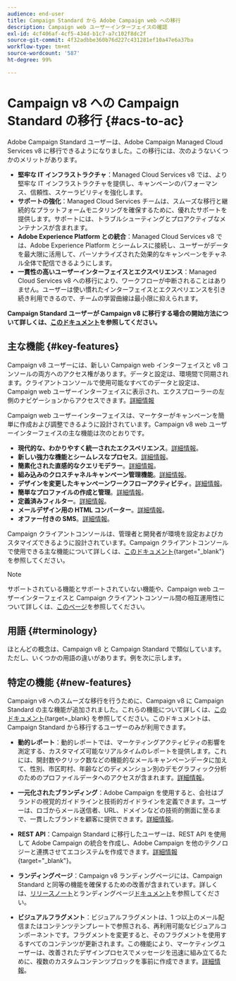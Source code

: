 ```yaml
---
audience: end-user
title: Campaign Standard から Adobe Campaign web への移行
description: Campaign web ユーザーインターフェイスの確認
exl-id: 4cf406af-4cf5-434d-b1c7-a7c102f8dc2f
source-git-commit: 4f32adbbe360b76d227c431281ef10a47e6a37ba
workflow-type: tm+mt
source-wordcount: '587'
ht-degree: 99%

---
```


# Campaign v8 への Campaign Standard の移行 {#acs-to-ac}

Adobe Campaign Standard ユーザーは、Adobe Campaign Managed Cloud Services v8 に移行できるようになりました。この移行には、次のようないくつかのメリットがあります。

* **堅牢な IT インフラストラクチャ**：Managed Cloud Services v8 では、より堅牢な IT インフラストラクチャを提供し、キャンペーンのパフォーマンス、信頼性、スケーラビリティを強化します。
* **サポートの強化**：Managed Cloud Services チームは、スムーズな移行と継続的なプラットフォームモニタリングを確保するために、優れたサポートを提供します。サポートには、トラブルシューティングとプロアクティブなメンテナンスが含まれます。
* **Adobe Experience Platform との統合**：Managed Cloud Services v8 では、Adobe Experience Platform とシームレスに接続し、ユーザーがデータを最大限に活用して、パーソナライズされた効果的なキャンペーンをチャネル全体で配信できるようにします。
* **一貫性の高いユーザーインターフェイスとエクスペリエンス**：Managed Cloud Services v8 への移行により、ワークフローが中断されることはありません。ユーザーは使い慣れたインターフェイスとエクスペリエンスを引き続き利用できるので、チームの学習曲線は最小限に抑えられます。

**Campaign Standard ユーザーが Campaign v8 に移行する場合の開始方法について詳しくは、[このドキュメント](../../adoption/home.md)を参照してください。**

<!--
As a Campaign Standard user, we now offer you a way to migrate to Adobe Campaign v8. You will benefit from both the new Campaign Web interface and the v8 console.
-->

## 主な機能 {#key-features}

Campaign v8 ユーザーには、新しい Campaign web インターフェイスと v8 コンソールの両方へのアクセス権があります。データと設定は、環境間で同期されます。クライアントコンソールで使用可能なすべてのデータと設定は、Campaign web ユーザーインターフェイスに表示され、エクスプローラーの左側のナビゲーションからアクセスできます。[詳細情報](../get-started/user-interface.md#user-interface-explorer)

Campaign web ユーザーインターフェイスは、マーケターがキャンペーンを簡単に作成および調整できるように設計されています。Campaign v8 web ユーザーインターフェイスの主な機能は次のとおりです。

* **現代的な、わかりやすく統一されたエクスペリエンス**。[詳細情報](../get-started/connect-to-campaign.md)。
* **新しい強力な機能とシームレスなプロセス**。[詳細情報](../get-started/user-interface.md)。
* **簡素化された直感的なクエリモデラー**。[詳細情報](../query/query-modeler-overview.md)。
* **組み込みのクロスチャネルキャンペーン管理機能**。[詳細情報](../msg/gs-messages.md)。
* **デザインを変更したキャンペーンワークフローアクティビティ**。[詳細情報](../workflows/gs-workflows.md)。
* **簡単なプロファイルの作成と管理**。[詳細情報](../audience/about-recipients.md)。
* **定義済みフィルター**。[詳細情報](../get-started/predefined-filters.md)。
* **メールデザイン用の HTML コンバーター**。[詳細情報](../email/existing-content.md)。
* **オファー付きの SMS**。[詳細情報](../msg/offers.md)。

Campaign クライアントコンソールは、管理者と開発者が環境を設定およびカスタマイズできるように設計されています。Campaign クライアントコンソールで使用できる主な機能について詳しくは、[このドキュメント](https://experienceleague.adobe.com/ja/docs/campaign/campaign-v8/new/whats-new){target="_blank"}を参照してください。

>[!NOTE]
>
>サポートされている機能とサポートされていない機能や、Campaign web ユーザーインターフェイスと Campaign クライアントコンソール間の相互運用性について詳しくは、[このページ](../get-started/capability-matrix.md)を参照してください。

## 用語 {#terminology}

ほとんどの概念は、Campaign v8 と Campaign Standard で類似しています。ただし、いくつかの用語の違いがあります。例を次に示します。

<!--
* Profiles are **Recipients** in the console. [Learn more](../audience/gs-audiences-recipients.md).
* Test profiles are **Seed addresses**. [Learn more](../preview-test/test-deliveries.md).
* The delivery preparation is the **Delivery analysis**. [Learn more](../monitor/prepare-send.md).
* Audiences are **Lists**. [Learn more](../audience/gs-audiences-recipients.md).
-->

<!--
* Custom resources are **Schemas**
* Messages are referred to as **Deliveries**
* Roles are configured with **Named Rights**
* Security Groups are **Operator Groups**
* Organizational units are managed through **Folder Permissions**
* Product users are **Operators** in the client console
* Delivery preparation is the **Delivery analysis** in the client console
-->

## 特定の機能 {#new-features}

Campaign v8 へのスムーズな移行を行うために、Campaign v8 に Campaign Standard の主な機能が追加されました。これらの機能について詳しくは、[このドキュメント](https://experienceleague.adobe.com/docs/experience-cloud/campaign/campaign-standard-migration-home.html?lang=ja){target=_blank} を参照してください。このドキュメントは、Campaign Standard から移行するユーザーのみが利用できます。

* **動的レポート**：動的レポートでは、マーケティングアクティビティの影響を測定する、カスタマイズ可能なリアルタイムのレポートを提供します。これには、開封数やクリック数などの機能的なメールキャンペーンデータに加えて、性別、市区町村、年齢などのディメンション別のデモグラフィック分析のためのプロファイルデータへのアクセスが含まれます。[詳細情報](../reporting/dynamic-reporting/get-started-reporting.md)。

* **一元化されたブランディング**：Adobe Campaign を使用すると、会社はブランドの視覚的ガイドラインと技術的ガイドラインを定義できます。ユーザーは、ロゴからメール送信者、URL、ドメインなどの技術的側面に至るまで、一貫したブランドを顧客に提供できます。[詳細情報](../administration/branding/branding-gs.md)。

* **REST API**：Campaign Standard に移行したユーザーは、REST API を使用して Adobe Campaign の統合を作成し、Adobe Campaign を他のテクノロジーと連携させてエコシステムを作成できます。[詳細情報](https://experienceleague.adobe.com/docs/campaign/campaign-v8/developer/apis/get-started-apis.html?lang=ja){target="_blank"}。

* **ランディングページ**：Campaign v8 ランディングページには、Campaign Standard と同等の機能を確保するための改善が含まれています。詳しくは、[リリースノート](../rn/release-notes.md#new-24-4)とランディングページ[ドキュメント](../landing-pages/get-started-lp.md)を参照してください。

* **ビジュアルフラグメント**：ビジュアルフラグメントは、1 つ以上のメール配信またはコンテンツテンプレートで参照される、再利用可能なビジュアルコンポーネントです。フラグメントを変更すると、そのフラグメントを使用するすべてのコンテンツが更新されます。この機能により、マーケティングユーザーは、改善されたデザインプロセスでメッセージを迅速に組み立てるために、複数のカスタムコンテンツブロックを事前に作成できます。[詳細情報](../content/use-visual-fragments.md)。

<!--
* Delivery Alerting: In addition to viewing notifications directly in Campaign, Adobe Campaign also provides an email alerting system to trigger email alerts to users or external stakeholders of important system activities. Create, manage, and receive customizable alerts and dashboards to keep track of delivery successes or failures. Adobe Campaign Delivery Alerting boosts efficiency by keeping all involved Adobe Campaign users in a company automatically informed about the delivery execution status, via email and dashboard. 

* Landing Pages: Landing pages are web forms that can be used to capture information on your audiences, offer subscriptions to a service, display data and grow your database. Landing pages can also be used for acquiring or updating existing profiles, and to set up a double opt-in mechanism, allowing you to protect the platform from wrong or invalid email addresses, or spambots. [Learn more](../landing-pages/get-started-lp.md)
-->